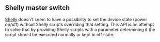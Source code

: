 ## Shelly master switch

[Shelly](https://www.shelly.cloud) doesn't seem to have a possibility to set the device state (power on/off) without Shelly scripts overriding that setting. This API is an attempt to solve that by providing Shelly scripts with a parameter determining if the script should be executed normally or kept in off state.
